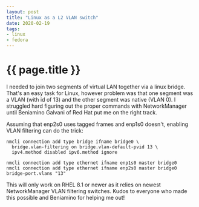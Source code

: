 ```yaml
---
layout: post
title: "Linux as a L2 VLAN switch"
date: 2020-02-19
tags:
- linux
- fedora
---
```

{{ page.title }}
================

I needed to join two segments of virtual LAN together via a linux bridge.
That's an easy task for Linux, however problem was that one segment was a VLAN
(with id of 13) and the other segment was native (VLAN 0). I struggled hard
figuring out the proper commands with NetworkManager until Beniamino Galvani of
Red Hat put me on the right track.

Assuming that enp2s0 uses tagged frames and enp1s0 doesn't, enabling VLAN
filtering can do the trick:

    nmcli connection add type bridge ifname bridge0 \
      bridge.vlan-filtering on bridge.vlan-default-pvid 13 \
      ipv4.method disabled ipv6.method ignore

    nmcli connection add type ethernet ifname enp1s0 master bridge0
    nmcli connection add type ethernet ifname enp2s0 master bridge0 bridge-port.vlans "13"

This will only work on RHEL 8.1 or newer as it relies on newest NetworkManager
VLAN filtering switches. Kudos to everyone who made this possible and Beniamino
for helping me out!
